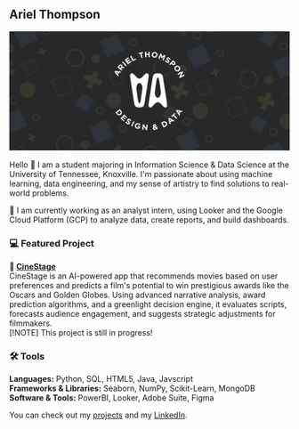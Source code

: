 ## Ariel Thompson

![Header Image](https://github.com/CyberA183/cybera183/blob/main/GitHub_Header.png)

Hello 👋 I am a student majoring in Information Science & Data Science at the University of Tennessee, Knoxville. I'm passionate about using machine learning, data engineering, and my sense of artistry to find solutions to real-world problems.

💼 I am currently working as an analyst intern, using Looker and the Google Cloud Platform (GCP) to analyze data, create reports, and build dashboards.  

### 💻 Featured Project
**🎥 [CineStage](https://github.com/CyberA183/cine-stage)**  
CineStage is an AI-powered app that recommends movies based on user preferences and predicts a film's potential to win prestigious awards like the Oscars and Golden Globes. Using advanced narrative analysis, award prediction algorithms, and a greenlight decision engine, it evaluates scripts, forecasts audience engagement, and suggests strategic adjustments for filmmakers.  
[!NOTE]
This project is still in progress!

### 🛠 Tools  
**Languages:** Python, SQL, HTML5, Java, Javscript  
**Frameworks & Libraries:** Seaborn, NumPy, Scikit-Learn, MongoDB  
**Software & Tools:** PowerBI, Looker, Adobe Suite, Figma  

You can check out my [projects](https://github.com/CyberA183/Project-Guide) and my [LinkedIn](https://www.linkedin.com/in/ariel-thompson/).


